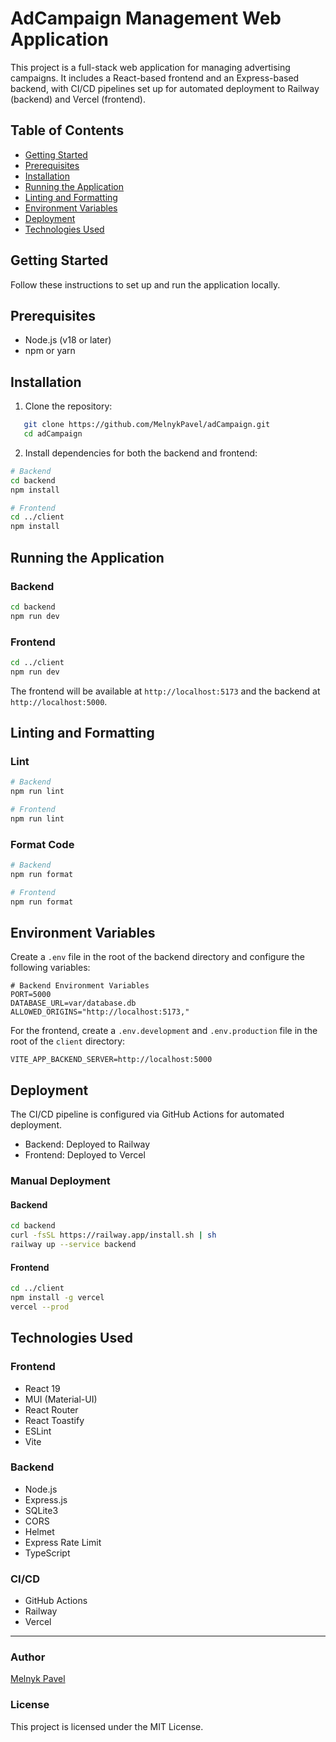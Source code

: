 # AdCampaign Management Web Application

This project is a full-stack web application for managing advertising campaigns. It includes a React-based frontend and an Express-based backend, with CI/CD pipelines set up for automated deployment to Railway (backend) and Vercel (frontend).

## Table of Contents

- [Getting Started](#getting-started)
- [Prerequisites](#prerequisites)
- [Installation](#installation)
- [Running the Application](#running-the-application)
- [Linting and Formatting](#linting-and-formatting)
- [Environment Variables](#environment-variables)
- [Deployment](#deployment)
- [Technologies Used](#technologies-used)

## Getting Started

Follow these instructions to set up and run the application locally.

## Prerequisites

- Node.js (v18 or later)
- npm or yarn

## Installation

1. Clone the repository:

```bash
   git clone https://github.com/MelnykPavel/adCampaign.git
   cd adCampaign
```

2. Install dependencies for both the backend and frontend:

```bash
# Backend
cd backend
npm install

# Frontend
cd ../client
npm install
```

## Running the Application

### Backend

```bash
cd backend
npm run dev
```

### Frontend

```bash
cd ../client
npm run dev
```

The frontend will be available at `http://localhost:5173` and the backend at `http://localhost:5000`.

## Linting and Formatting

### Lint

```bash
# Backend
npm run lint

# Frontend
npm run lint
```

### Format Code

```bash
# Backend
npm run format

# Frontend
npm run format
```

## Environment Variables

Create a `.env` file in the root of the backend directory and configure the following variables:

```env
# Backend Environment Variables
PORT=5000
DATABASE_URL=var/database.db
ALLOWED_ORIGINS="http://localhost:5173,"
```

For the frontend, create a `.env.development` and `.env.production` file in the root of the `client` directory:

```env
VITE_APP_BACKEND_SERVER=http://localhost:5000
```

## Deployment

The CI/CD pipeline is configured via GitHub Actions for automated deployment.

- Backend: Deployed to Railway
- Frontend: Deployed to Vercel

### Manual Deployment

#### Backend

```bash
cd backend
curl -fsSL https://railway.app/install.sh | sh
railway up --service backend
```

#### Frontend

```bash
cd ../client
npm install -g vercel
vercel --prod
```

## Technologies Used

### Frontend

- React 19
- MUI (Material-UI)
- React Router
- React Toastify
- ESLint
- Vite

### Backend

- Node.js
- Express.js
- SQLite3
- CORS
- Helmet
- Express Rate Limit
- TypeScript

### CI/CD

- GitHub Actions
- Railway
- Vercel

---

### Author

[Melnyk Pavel](https://github.com/MelnykPavel)

### License

This project is licensed under the MIT License.

